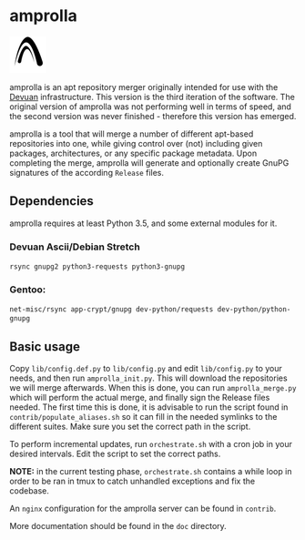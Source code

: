 amprolla
========

<img src="contrib/amprolla.png" width="64">

amprolla is an apt repository merger originally intended for use with
the [Devuan](https://devuan.org) infrastructure. This version is the
third iteration of the software. The original version of amprolla was
not performing well in terms of speed, and the second version was never
finished - therefore this version has emerged.

amprolla is a tool that will merge a number of different apt-based
repositories into one, while giving control over (not) including given
packages, architectures, or any specific package metadata. Upon completing
the merge, amprolla will generate and optionally create GnuPG signatures
of the according `Release` files.


Dependencies
------------

amprolla requires at least Python 3.5, and some external modules for it.

### Devuan Ascii/Debian Stretch

```
rsync gnupg2 python3-requests python3-gnupg
```

### Gentoo:

```
net-misc/rsync app-crypt/gnupg dev-python/requests dev-python/python-gnupg
```


Basic usage
-----------

Copy `lib/config.def.py` to `lib/config.py` and edit `lib/config.py` to
your needs, and then run `amprolla_init.py`. This will download the
repositories we will merge afterwards. When this is done, you can run
`amprolla_merge.py` which will perform the actual merge, and finally
sign the Release files needed. The first time this is done, it is
advisable to run the script found in `contrib/populate_aliases.sh` so
it can fill in the needed symlinks to the different suites. Make sure
you set the correct path in the script.

To perform incremental updates, run `orchestrate.sh` with a cron job
in your desired intervals. Edit the script to set the correct paths.

**NOTE:** in the current testing phase, `orchestrate.sh` contains a while
loop in order to be ran in tmux to catch unhandled exceptions and fix
the codebase.

An `nginx` configuration for the amprolla server can be found in
`contrib`.

More documentation should be found in the `doc` directory.
